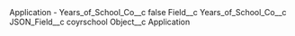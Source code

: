 <?xml version="1.0" encoding="UTF-8"?>
<CustomMetadata xmlns="http://soap.sforce.com/2006/04/metadata" xmlns:xsi="http://www.w3.org/2001/XMLSchema-instance" xmlns:xsd="http://www.w3.org/2001/XMLSchema">
    <label>Application - Years_of_School_Co__c</label>
    <protected>false</protected>
    <values>
        <field>Field__c</field>
        <value xsi:type="xsd:string">Years_of_School_Co__c</value>
    </values>
    <values>
        <field>JSON_Field__c</field>
        <value xsi:type="xsd:string">coyrschool</value>
    </values>
    <values>
        <field>Object__c</field>
        <value xsi:type="xsd:string">Application</value>
    </values>
</CustomMetadata>
